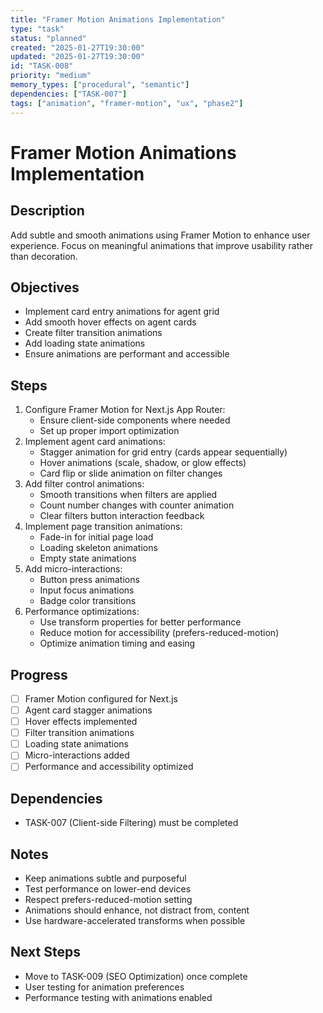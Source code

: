 ```yaml
---
title: "Framer Motion Animations Implementation"
type: "task"
status: "planned"
created: "2025-01-27T19:30:00"
updated: "2025-01-27T19:30:00"
id: "TASK-008"
priority: "medium"
memory_types: ["procedural", "semantic"]
dependencies: ["TASK-007"]
tags: ["animation", "framer-motion", "ux", "phase2"]
---
```


# Framer Motion Animations Implementation

## Description
Add subtle and smooth animations using Framer Motion to enhance user experience. Focus on meaningful animations that improve usability rather than decoration.

## Objectives
- Implement card entry animations for agent grid
- Add smooth hover effects on agent cards
- Create filter transition animations
- Add loading state animations
- Ensure animations are performant and accessible

## Steps
1. Configure Framer Motion for Next.js App Router:
   - Ensure client-side components where needed
   - Set up proper import optimization
2. Implement agent card animations:
   - Stagger animation for grid entry (cards appear sequentially)
   - Hover animations (scale, shadow, or glow effects)
   - Card flip or slide animation on filter changes
3. Add filter control animations:
   - Smooth transitions when filters are applied
   - Count number changes with counter animation
   - Clear filters button interaction feedback
4. Implement page transition animations:
   - Fade-in for initial page load
   - Loading skeleton animations
   - Empty state animations
5. Add micro-interactions:
   - Button press animations
   - Input focus animations
   - Badge color transitions
6. Performance optimizations:
   - Use transform properties for better performance
   - Reduce motion for accessibility (prefers-reduced-motion)
   - Optimize animation timing and easing

## Progress
- [ ] Framer Motion configured for Next.js
- [ ] Agent card stagger animations
- [ ] Hover effects implemented
- [ ] Filter transition animations
- [ ] Loading state animations
- [ ] Micro-interactions added
- [ ] Performance and accessibility optimized

## Dependencies
- TASK-007 (Client-side Filtering) must be completed

## Notes
- Keep animations subtle and purposeful
- Test performance on lower-end devices
- Respect prefers-reduced-motion setting
- Animations should enhance, not distract from, content
- Use hardware-accelerated transforms when possible

## Next Steps
- Move to TASK-009 (SEO Optimization) once complete
- User testing for animation preferences
- Performance testing with animations enabled 